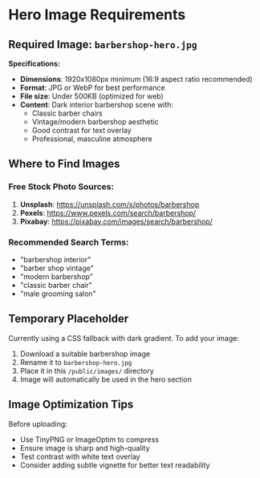 # Hero Image Requirements

## Required Image: `barbershop-hero.jpg`

**Specifications:**
- **Dimensions**: 1920x1080px minimum (16:9 aspect ratio recommended)
- **Format**: JPG or WebP for best performance
- **File size**: Under 500KB (optimized for web)
- **Content**: Dark interior barbershop scene with:
  - Classic barber chairs
  - Vintage/modern barbershop aesthetic
  - Good contrast for text overlay
  - Professional, masculine atmosphere

## Where to Find Images

### Free Stock Photo Sources:
1. **Unsplash**: https://unsplash.com/s/photos/barbershop
2. **Pexels**: https://www.pexels.com/search/barbershop/
3. **Pixabay**: https://pixabay.com/images/search/barbershop/

### Recommended Search Terms:
- "barbershop interior"
- "barber shop vintage"
- "modern barbershop"
- "classic barber chair"
- "male grooming salon"

## Temporary Placeholder

Currently using a CSS fallback with dark gradient. To add your image:

1. Download a suitable barbershop image
2. Rename it to `barbershop-hero.jpg`
3. Place it in this `/public/images/` directory
4. Image will automatically be used in the hero section

## Image Optimization Tips

Before uploading:
- Use TinyPNG or ImageOptim to compress
- Ensure image is sharp and high-quality
- Test contrast with white text overlay
- Consider adding subtle vignette for better text readability
